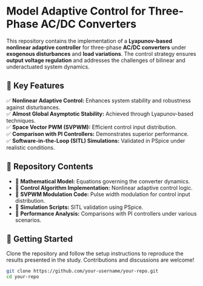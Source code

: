 # Model Adaptive Control for Three-Phase AC/DC Converters

This repository contains the implementation of a **Lyapunov-based nonlinear adaptive controller** for three-phase **AC/DC converters** under **exogenous disturbances** and **load variations**. The control strategy ensures **output voltage regulation** and addresses the challenges of bilinear and underactuated system dynamics.

## 🚀 Key Features
✅ **Nonlinear Adaptive Control:** Enhances system stability and robustness against disturbances.  
✅ **Almost Global Asymptotic Stability:** Achieved through Lyapunov-based techniques.  
✅ **Space Vector PWM (SVPWM):** Efficient control input distribution.  
✅ **Comparison with PI Controllers:** Demonstrates superior performance.  
✅ **Software-in-the-Loop (SITL) Simulations:** Validated in PSpice under realistic conditions.  

## 📂 Repository Contents
- 📌 **Mathematical Model:** Equations governing the converter dynamics.  
- 📌 **Control Algorithm Implementation:** Nonlinear adaptive control logic.  
- 📌 **SVPWM Modulation Code:** Pulse width modulation for control input distribution.  
- 📌 **Simulation Scripts:** SITL validation using PSpice.  
- 📌 **Performance Analysis:** Comparisons with PI controllers under various scenarios.  

## 🔧 Getting Started
Clone the repository and follow the setup instructions to reproduce the results presented in the study. Contributions and discussions are welcome!  

```bash
git clone https://github.com/your-username/your-repo.git
cd your-repo
